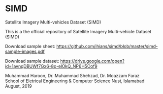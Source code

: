 # SIMD
Satellite Imagery Multi-vehicles Dataset (SIMD)

This is a the official repository of Satellite Imagery Multi-vehicle Dataset (SIMD)

Download sample sheet: https://github.com/ihians/simd/blob/master/simd-sample-images.pdf

Download sample dataset: https://drive.google.com/open?id=1avnqDBUWf7Gx6-8o-elOkQ_NP6H5Oof9

Muhammad Haroon, Dr. Muhammad Shehzad, Dr. Moazzam Faraz  
School of Eletrical Engineering & Computer Science
Nust, Islamabad
August, 2019
